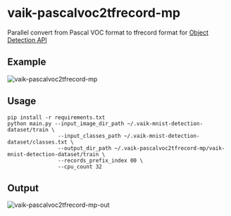 # vaik-pascalvoc2tfrecord-mp

Parallel convert from Pascal VOC format to tfrecord format for [Object Detection API](https://github.com/tensorflow/models/tree/master/research/object_detection)

## Example

![vaik-pascalvoc2tfrecord-mp](https://user-images.githubusercontent.com/116471878/198181345-336722ea-91f4-4999-a998-0c798887c6d0.png)

## Usage

```shell
pip install -r requirements.txt
python main.py --input_image_dir_path ~/.vaik-mnist-detection-dataset/train \
                --input_classes_path ~/.vaik-mnist-detection-dataset/classes.txt \
                --output_dir_path ~/.vaik-pascalvoc2tfrecord-mp/vaik-mnist-detection-dataset/train \
                --records_prefix_index 00 \
                --cpu_count 32
```

## Output

![vaik-pascalvoc2tfrecord-mp-out](https://user-images.githubusercontent.com/116471878/198181347-5ae5a8d5-f336-4643-b93f-2c1edb63f54b.png)